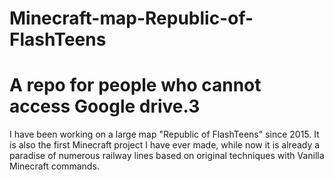 # Minecraft-map-Republic-of-FlashTeens
A repo for people who cannot access Google drive.3
========================================================================================================================
I have been working on a large map "Republic of FlashTeens" since 2015. It is also the first Minecraft project I have ever made, while now it is already a paradise of numerous railway lines based on original techniques with Vanilla Minecraft commands.
